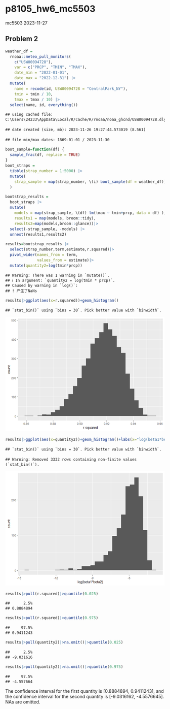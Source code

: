 p8105_hw6_mc5503
================
mc5503
2023-11-27

## Problem 2

``` r
weather_df = 
  rnoaa::meteo_pull_monitors(
    c("USW00094728"),
    var = c("PRCP", "TMIN", "TMAX"), 
    date_min = "2022-01-01",
    date_max = "2022-12-31") |>
  mutate(
    name = recode(id, USW00094728 = "CentralPark_NY"),
    tmin = tmin / 10,
    tmax = tmax / 10) |>
  select(name, id, everything())
```

    ## using cached file: C:\Users\24233\AppData\Local/R/cache/R/rnoaa/noaa_ghcnd/USW00094728.dly

    ## date created (size, mb): 2023-11-26 19:27:44.573019 (8.561)

    ## file min/max dates: 1869-01-01 / 2023-11-30

``` r
boot_sample=function(df) {
  sample_frac(df, replace = TRUE)
}
boot_straps = 
  tibble(strap_number = 1:5000) |> 
  mutate(
    strap_sample = map(strap_number, \(i) boot_sample(df = weather_df))
  )
```

``` r
bootstrap_results = 
  boot_straps |> 
  mutate(
    models = map(strap_sample, \(df) lm(tmax ~ tmin+prcp, data = df) ),
    results1 = map(models, broom::tidy),
    results2=map(models,broom::glance))|> 
  select(-strap_sample, -models) |> 
  unnest(results1,results2)
```

``` r
results=bootstrap_results |> 
  select(strap_number,term,estimate,r.squared)|>
  pivot_wider(names_from = term,
              values_from = estimate)|>
  mutate(quantity2=log(tmin*prcp))
```

    ## Warning: There was 1 warning in `mutate()`.
    ## ℹ In argument: `quantity2 = log(tmin * prcp)`.
    ## Caused by warning in `log()`:
    ## ! 产生了NaNs

``` r
results|>ggplot(aes(x=r.squared))+geom_histogram()
```

    ## `stat_bin()` using `bins = 30`. Pick better value with `binwidth`.

![](p8105_hw6_mc5503_files/figure-gfm/unnamed-chunk-4-1.png)<!-- -->

``` r
results|>ggplot(aes(x=quantity2))+geom_histogram()+labs(x="log(beta1*beta2)")
```

    ## `stat_bin()` using `bins = 30`. Pick better value with `binwidth`.

    ## Warning: Removed 3332 rows containing non-finite values (`stat_bin()`).

![](p8105_hw6_mc5503_files/figure-gfm/unnamed-chunk-4-2.png)<!-- -->

``` r
results|>pull(r.squared)|>quantile(0.025)
```

    ##      2.5% 
    ## 0.8884894

``` r
results|>pull(r.squared)|>quantile(0.975)
```

    ##     97.5% 
    ## 0.9411243

``` r
results|>pull(quantity2)|>na.omit()|>quantile(0.025)
```

    ##      2.5% 
    ## -9.031616

``` r
results|>pull(quantity2)|>na.omit()|>quantile(0.975)
```

    ##     97.5% 
    ## -4.557664

The confidence interval for the first quantity is \[0.8884894,
0.9411243\], and the confidence interval for the second quantity is
\[-9.0316162, -4.5576645\]. NAs are omitted.
